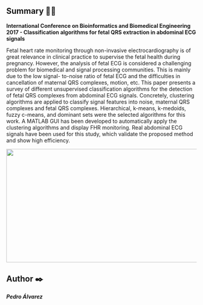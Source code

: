 
## Summary 👨‍💻

**International Conference on Bioinformatics and Biomedical Engineering 2017 - Classification algorithms for fetal QRS extraction in abdominal ECG signals**

Fetal heart rate monitoring through non-invasive electrocardiography is of great relevance in clinical practice to supervise the fetal health during pregnancy. However, the analysis of fetal ECG is considered a challenging problem for biomedical and signal processing communities. This is mainly due to the low signal- to-noise ratio of fetal ECG and the difficulties in cancellation of maternal QRS complexes, motion, etc. This paper presents a survey of different unsupervised classification algorithms for the detection of fetal QRS complexes from abdominal ECG signals. Concretely, clustering algorithms are applied to classify signal features into noise, maternal QRS complexes and fetal QRS complexes. Hierarchical, k-means, k-medoids, fuzzy c-means, and dominant sets were the selected algorithms for this work. A MATLAB GUI has been developed to automatically apply the clustering algorithms and display FHR monitoring. Real abdominal ECG signals have been used for this study, which validate the proposed method and show high efficiency.

<img src="https://user-images.githubusercontent.com/54073272/163023096-e3e6571c-d6a8-4041-8f73-e3f432b8284b.png"
     data-canonical-src="https://user-images.githubusercontent.com/54073272/163023096-e3e6571c-d6a8-4041-8f73-e3f432b8284b.png" width="600" height="300" />

## Author ✒️

***Pedro Álvarez***
